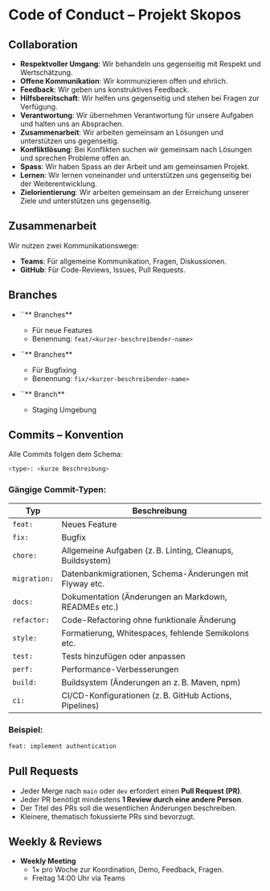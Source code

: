 # Code of Conduct – Projekt Skopos

## Collaboration

- **Respektvoller Umgang**: Wir behandeln uns gegenseitig mit Respekt und Wertschätzung.
- **Offene Kommunikation**: Wir kommunizieren offen und ehrlich.
- **Feedback**: Wir geben uns konstruktives Feedback.
- **Hilfsbereitschaft**: Wir helfen uns gegenseitig und stehen bei Fragen zur Verfügung.
- **Verantwortung**: Wir übernehmen Verantwortung für unsere Aufgaben und halten uns an Absprachen.
- **Zusammenarbeit**: Wir arbeiten gemeinsam an Lösungen und unterstützen uns gegenseitig.
- **Konfliktlösung**: Bei Konflikten suchen wir gemeinsam nach Lösungen und sprechen Probleme offen an.
- **Spass**: Wir haben Spass an der Arbeit und am gemeinsamen Projekt.
- **Lernen**: Wir lernen voneinander und unterstützen uns gegenseitig bei der Weiterentwicklung.
- **Zielorientierung**: Wir arbeiten gemeinsam an der Erreichung unserer Ziele und unterstützen uns gegenseitig.

## Zusammenarbeit

Wir nutzen zwei Kommunikationswege:
- **Teams**: Für allgemeine Kommunikation, Fragen, Diskussionen.
- **GitHub**: Für Code-Reviews, Issues, Pull Requests.

## Branches

- ``\*\* Branches\*\*

  - Für neue Features
  - Benennung: `feat/<kurzer-beschreibender-name>`

- ``\*\* Branches\*\*

  - Für Bugfixing
  - Benennung: `fix/<kurzer-beschreibender-name>`

- ``\*\* Branch\*\*

  - Staging Umgebung

## Commits – Konvention

Alle Commits folgen dem Schema:

```bash
<type>: <kurze Beschreibung>
```

### Gängige Commit-Typen:

| Typ          | Beschreibung                                               |
| ------------ | ---------------------------------------------------------- |
| `feat:`      | Neues Feature                                              |
| `fix:`       | Bugfix                                                     |
| `chore:`     | Allgemeine Aufgaben (z. B. Linting, Cleanups, Buildsystem) |
| `migration:` | Datenbankmigrationen, Schema-Änderungen mit Flyway etc.    |
| `docs:`      | Dokumentation (Änderungen an Markdown, READMEs etc.)       |
| `refactor:`  | Code-Refactoring ohne funktionale Änderung                 |
| `style:`     | Formatierung, Whitespaces, fehlende Semikolons etc.        |
| `test:`      | Tests hinzufügen oder anpassen                             |
| `perf:`      | Performance-Verbesserungen                                 |
| `build:`     | Buildsystem (Änderungen an z. B. Maven, npm)               |
| `ci:`        | CI/CD-Konfigurationen (z. B. GitHub Actions, Pipelines)    |

### Beispiel:

```bash
feat: implement authentication
```

## Pull Requests

- Jeder Merge nach `main` oder `dev` erfordert einen **Pull Request (PR)**.
- Jeder PR benötigt mindestens **1 Review durch eine andere Person**.
- Der Titel des PRs soll die wesentlichen Änderungen beschreiben.
- Kleinere, thematisch fokussierte PRs sind bevorzugt.

## Weekly & Reviews

- **Weekly Meeting**
  - 1× pro Woche zur Koordination, Demo, Feedback, Fragen.
  - Freitag 14:00 Uhr via Teams

